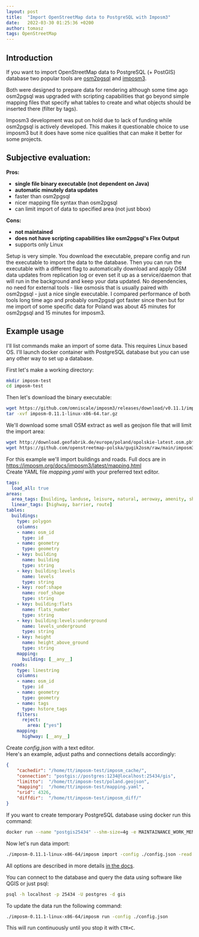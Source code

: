 ```yaml
---
layout: post
title:  "Import OpenStreetMap data to PostgreSQL with Imposm3"
date:   2022-03-30 01:25:36 +0200
author: tomasz
tags: OpenStreetMap
---
```


## Introduction

If you want to import OpenStreetMap data to PostgreSQL (+ PostGIS) database two popular tools are [osm2pgsql](https://osm2pgsql.org/) and [imposm3](https://imposm.org/docs/imposm3/latest/).

Both were designed to prepare data for rendering although some time ago osm2pgsql was upgraded with scripting capabilities that go beyond simple mapping files that specify what tables to create and what objects should be inserted there (filter by tags).

Imposm3 development was put on hold due to lack of funding while osm2pgsql is actively developed. This makes it questionable choice to use imposm3 but it does have some nice qualities that can make it better for some projects.

## Subjective evaluation:

__Pros:__
- __single file binary executable (not dependent on Java)__
- __automatic minutely data updates__
- faster than osm2pgsql
- nicer mapping file syntax than osm2pgsql
- can limit import of data to specified area (not just bbox)

__Cons:__
- __not maintained__
- __does not have scripting capabilities like osm2pgsql's Flex Output__
- supports only Linux

Setup is very simple. You download the executable, prepare config and run the executable to import the data to the database. Then you can run the executable with a different flag to automatically download and apply OSM data updates from replication log or even set it up as a service/daemon that will run in the background and keep your data updated. No dependencies, no need for external tools - like osmosis that is usually paired with osm2pgsql - just a nice single executable. I compared performance of both tools long time ago and probably osm2pgsql got faster since then but for me import of some specific data for Poland was about 45 minutes for osm2pgsql and 15 minutes for imposm3.

## Example usage

I'll list commands make an import of some data. This requires Linux based OS. I'll launch docker container with PostgreSQL database but you can use any other way to set up a database.

First let's make a working directory:
```bash
mkdir imposm-test
cd imposm-test
```

Then let's download the binary executable:
```bash
wget https://github.com/omniscale/imposm3/releases/download/v0.11.1/imposm-0.11.1-linux-x86-64.tar.gz
tar -xvf imposm-0.11.1-linux-x86-64.tar.gz
```

We'll download some small OSM extract as well as geojson file that will limit the import area:
```bash
wget http://download.geofabrik.de/europe/poland/opolskie-latest.osm.pbf
wget https://github.com/openstreetmap-polska/gugik2osm/raw/main/imposm3/poland.geojson
```

For this example we'll import buildings and roads. Full docs are in https://imposm.org/docs/imposm3/latest/mapping.html  
Create YAML file _mapping.yaml_ with your preferred text editor.
```yaml
tags:
  load_all: true
areas:
  area_tags: [building, landuse, leisure, natural, aeroway, amenity, shop, "building:part", boundary, historic, place, "area:highway", craft, office, public_transport, tourism, allotments, club, "demolished:building", "abandoned:building", healthcare, industrial, residential]
  linear_tags: [highway, barrier, route]
tables:
  buildings:
    type: polygon
    columns:
    - name: osm_id
      type: id
    - name: geometry
      type: geometry
    - key: building
      name: building
      type: string
    - key: building:levels
      name: levels
      type: string
    - key: roof:shape
      name: roof_shape
      type: string
    - key: building:flats
      name: flats_number
      type: string
    - key: building:levels:underground
      name: levels_underground
      type: string
    - key: height
      name: height_above_ground
      type: string
    mapping:
      building: [__any__]
  roads:
    type: linestring
    columns:
    - name: osm_id
      type: id
    - name: geometry
      type: geometry
    - name: tags
      type: hstore_tags
    filters:
      reject:
        area: ["yes"]
    mapping:
      highway: [__any__]
```

Create _config.json_ with a text editor.  
Here's an example, adjust paths and connections details accordingly:
```json
{
    "cachedir": "/home/tt/imposm-test/imposm_cache/",
    "connection": "postgis://postgres:1234@localhost:25434/gis",
    "limitto":  "/home/tt/imposm-test/poland.geojson",
    "mapping":  "/home/tt/imposm-test/mapping.yaml",
    "srid": 4326,
    "diffdir":  "/home/tt/imposm-test/imposm_diff/"
}
```

If you want to create temporary PostgreSQL database using docker run this command:
```bash
docker run --name "postgis25434" --shm-size=4g -e MAINTAINANCE_WORK_MEM=1024MB -p 25434:5432 -e POSTGRES_USER=postgres -e POSTGRES_PASS=1234 -e POSTGRES_DBNAME=gis -d -t kartoza/postgis
```

Now let's run data import:
```bash
./imposm-0.11.1-linux-x86-64/imposm import -config ./config.json -read ./opolskie-latest.osm.pbf -overwritecache -write -diff -deployproduction
```
All options are described in more details [in the docs](https://imposm.org/docs/imposm3/latest/tutorial.html#importing).

You can connect to the database and query the data using software like QGIS or just psql:
```bash
psql -h localhost -p 25434 -U postgres -d gis
```

To update the data run the following command:
```bash
./imposm-0.11.1-linux-x86-64/imposm run -config ./config.json
```
This will run continuously until you stop it with `CTR+C`.
